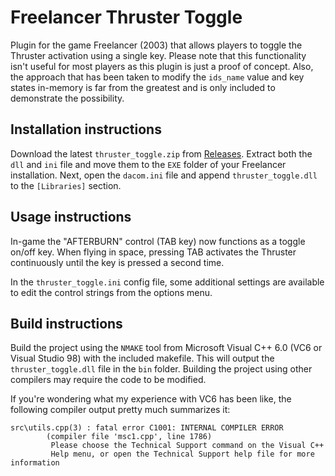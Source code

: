 # Freelancer Thruster Toggle
Plugin for the game Freelancer (2003) that allows players to toggle the Thruster activation using a single key.
Please note that this functionality isn't useful for most players as this plugin is just a proof of concept.
Also, the approach that has been taken to modify the `ids_name` value and key states in-memory is far from the greatest and is only included to demonstrate the possibility.

## Installation instructions
Download the latest `thruster_toggle.zip` from [Releases](https://github.com/BC46/freelancer-thruster-toggle/releases). Extract both the `dll` and `ini` file and move them to the `EXE` folder of your Freelancer installation.
Next, open the `dacom.ini` file and append `thruster_toggle.dll` to the `[Libraries]` section.

## Usage instructions
In-game the "AFTERBURN" control (TAB key) now functions as a toggle on/off key.
When flying in space, pressing TAB activates the Thruster continuously until the key is pressed a second time.

In the `thruster_toggle.ini` config file, some additional settings are available to edit the control strings from the options menu.

## Build instructions
Build the project using the `NMAKE` tool from Microsoft Visual C++ 6.0 (VC6 or Visual Studio 98) with the included makefile.
This will output the `thruster_toggle.dll` file in the `bin` folder.
Building the project using other compilers may require the code to be modified.

If you're wondering what my experience with VC6 has been like, the following compiler output pretty much summarizes it:
```
src\utils.cpp(3) : fatal error C1001: INTERNAL COMPILER ERROR
        (compiler file 'msc1.cpp', line 1786)
         Please choose the Technical Support command on the Visual C++
         Help menu, or open the Technical Support help file for more information
```
